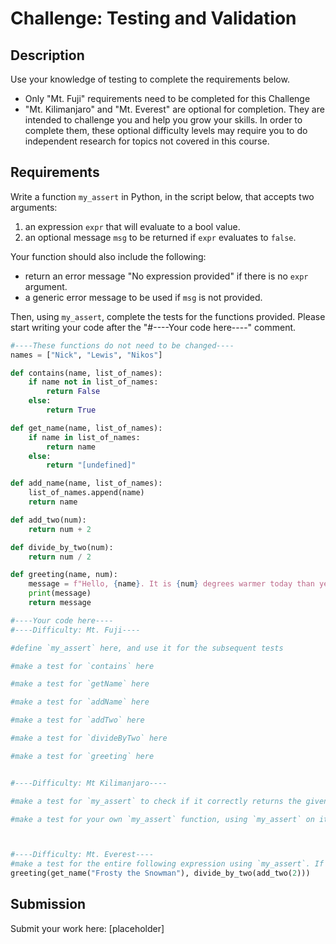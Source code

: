 # Challenge: Testing and Validation

## Description
Use your knowledge of testing to complete the requirements below.
- Only "Mt. Fuji" requirements need to be completed for this Challenge
- "Mt. Kilimanjaro" and "Mt. Everest" are optional for completion. They are intended to challenge you and help you grow your skills. In order to complete them, these optional difficulty levels may require you to do independent research for topics not covered in this course.

## Requirements
Write a function `my_assert` in Python, in the script below, that accepts two arguments: 
1. an expression `expr` that will evaluate to a bool value.
2. an optional message `msg` to be returned if `expr` evaluates to `false`.

Your function should also include the following:
- return an error message "No expression provided" if there is no `expr` argument.
- a generic error message to be used if `msg` is not provided.

Then, using `my_assert`, complete the tests for the functions provided. Please start writing your code after the "#----Your code here----" comment.

```python
#----These functions do not need to be changed----
names = ["Nick", "Lewis", "Nikos"]

def contains(name, list_of_names):
    if name not in list_of_names:
        return False
    else:
        return True

def get_name(name, list_of_names):
    if name in list_of_names:
        return name
    else:
        return "[undefined]"

def add_name(name, list_of_names):
    list_of_names.append(name)
    return name

def add_two(num):
    return num + 2

def divide_by_two(num):
    return num / 2

def greeting(name, num):
    message = f"Hello, {name}. It is {num} degrees warmer today than yesterday"
    print(message)
    return message

#----Your code here----
#----Difficulty: Mt. Fuji----

#define `my_assert` here, and use it for the subsequent tests

#make a test for `contains` here

#make a test for `getName` here

#make a test for `addName` here

#make a test for `addTwo` here

#make a test for `divideByTwo` here

#make a test for `greeting` here


#----Difficulty: Mt Kilimanjaro----

#make a test for `my_assert` to check if it correctly returns the given optional `msg`

#make a test for your own `my_assert` function, using `my_assert` on itself to check if it correctly returns an error if no `expr` provided.



#----Difficulty: Mt. Everest----
#make a test for the entire following expression using `my_assert`. If the expression fails, make sure to give a descriptive message for `msg` that describes how the expression fails.
greeting(get_name("Frosty the Snowman"), divide_by_two(add_two(2)))


```



## Submission
Submit your work here: [placeholder]